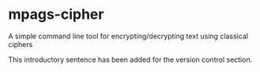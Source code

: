 # mpags-cipher
A simple command line tool for encrypting/decrypting text using classical ciphers

This introductory sentence has been added for the version control section.

